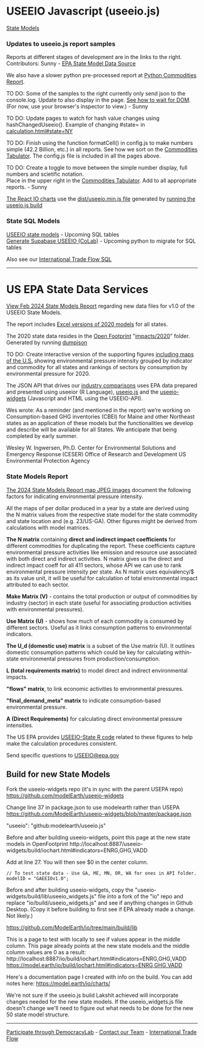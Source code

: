 
<h1>USEEIO Javascript (useeio.js)</h1>

[State Models](/io/about/)

<h3>Updates to useeio.js report samples</h3>

Reports at different stages of development are in the links to the right.  
Contributors: Sunny<!-- Expansion of following in email Aug 22, 2024 --> - <a href="https://github.com/ModelEarth/OpenFootprint/tree/main/impacts/2020">EPA State Model Data Source</a>  
<!--
2019 data - Wes and Ben say to just host 2019 here
<a href="https://github.com/ModelEarth/USEEIO/tree/import_factors/import_factors_exio/output">Exiobase+BEA output for 2019</a>.
-->

We also have a slower python pre-processed report at <a href="/data-pipeline/research/economy/">Python Commodities Report</a>.

TO DO: Some of the samples to the right currently only send json to the console.log. Update to also display in the page. <a href="tabulator.html">See how to wait for DOM</a>. (For now, use your browser's inspector to view.) - Sunny 

TO DO: Update pages to watch for hash value changes using hashChangedUseeio(). Example of changing #state= in <a href="calculation.html#state=NY">calculation.html#state=NY</a>

TO DO: Finish using the function formatCell() in config.js to make numbers simple  (42.2 Billion, etc.) in all reports. See how we sort on the <a href="tabulator.html">Commodities Tabulator</a>. The config.js file is included in all the pages above.

TO DO: Create a toggle to move between the simple number display, full numbers and scietific notation.<br>Place in the upper right in the <a href="tabulator.html">Commodities Tabulator</a>. Add to all appropriate reports. - Sunny

<a href="https://model.earth/io/charts">The React IO charts</a> use the <a href="../dist/useeio.min.js">dist/useeio.min.js file</a> generated by <a href="../">running the useeio.js build</a>

### State SQL Models

<a href="/io/about/">USEEIO state models</a> - Upcoming SQL tables  
<a href="https://colab.research.google.com/drive/1CYKNTnLiZ_PbP5WS_dMVtYyYDIAFwzq8?usp=sharing" target="useeio_colab">Generate Supabase USEEIO (CoLab)</a> - Upcoming python to migrate for SQL tables  


Also see our <a href="/OpenFootprint/trade/">International Trade Flow SQL</a>

</section>

---


# US EPA State Data Services 

[View Feb 2024 State Models Report](https://cfpub.epa.gov/si/si_public_record_Report.cfm?dirEntryId=360453&Lab=CESER) regarding new data files for v1.0 of the USEEIO State Models. 

The report includes [Excel versions of 2020 models](http://doi.org/10.23719/1530076) for all states.
 
The 2020 state data resides in the [Open Footprint](/OpenFootprint/) "[impacts/2020](/OpenFootprint/impacts/2020)" folder. Generated by running [dumpjson](../) 

TO DO: Create interactive version of the supporting figures [including maps of the U.S.](https://doi.org/10.6084/m9.figshare.c.7041473) showing environmental pressure intensity grouped by indicator and commodity for all states and rankings of sectors by consumption by environmental pressure for 2020.

The JSON API that drives our [industry comparisons](/localsite/info/) uses EPA data prepared and presented using useeior (R Language),  [useeio.js](/useeio.js/footprint) and the [useeio-widgets](/io/charts/) (Javascript and HTML using the USEEIO-API).

Wes wrote: As a reminder (and mentioned in the report) we’re working on Consumption-based GHG inventories (CBEI) for Maine and other Northeast states as an application of these models but the functionalities we develop and describe will be available for all States. We anticipate that being completed by early summer. 

Wesley W. Ingwersen, Ph.D.
Center for Environmental Solutions and Emergency Response (CESER)
Office of Research and Development
US Environmental Protection Agency

### State Models Report

[The 2024 State Models Report map JPEG images](https://doi.org/10.6084/m9.figshare.c.7041473) document the following factors for indicating environmental pressure intensity.

All the maps of per dollar produced in a year by a state are derived using the N matrix values from the respective state model for the state commodity and state location and (e.g. 23/US-GA).  Other figures might be derived from calculations with model matrices.

**The N matrix** containing **direct and indirect impact coefficients** for different commodities for duplicating the report. These coefficients capture environmental pressure activities like emission and resource use associated with both direct and indirect activities. N matrix gives us the direct and indirect impact coeff for all 411 sectors, whose API we can use to rank environmental pressure intensity per state. As N matrix uses equivalency/$ as its value unit, it will be useful for calculation of total environmental impact attributed to each sector. 

**Make Matrix (V)** -  contains the total production or output of commodities by industry (sector) in each state (useful for associating production activities with environmental pressures).  

**Use Matrix (U)** -  shows how much of each commodity is consumed by different sectors. Useful as it links consumption patterns to environmental indicators.  

**The U\_d (domestic use) matrix** is a subset of the Use matrix (U). It outlines domestic consumption patterns which could be key for calculating within-state environmental pressures from production/consumption.  

**L (total requirements matrix)** to model direct and indirect environmental impacts.  

**"flows" matrix**, to link economic activities to environmental pressures.  

**"final\_demand\_meta" matrix** to indicate consumption-based environmental pressure.  

**A (Direct Requirements)** for calculating direct environmental pressure intensities.  

The US EPA provides [USEEIO-State R code](https://github.com/usepa/USEEIO-State) related to these figures to help make the calculation procedures consistent.

Send specific questions to USEEIO@epa.gov
<br>


## Build for new State Models

Fork the useeio-widgets repo (it's in sync with the parent USEPA repo)
https://github.com/modelEarth/useeio-widgets

Change line 37 in package.json to use modelearth rather than USEPA
https://github.com/ModelEarth/useeio-widgets/blob/master/package.json

"useeio": "github:modelearth/useeio.js"

Before and after building useeio-widgets, point this page at the new state models in OpenFootprint
http://localhost:8887/useeio-widgets/build/iochart.html#indicators=ENRG,GHG,VADD

Add at line 27. You will then see $0 in the center column.

	// To test state data - Use GA, ME, MN, OR, WA for ones in API folder.
	modelID = "GAEEIOv1.0";

Before and after building useeio-widgets, copy the "useeio-widgets/build/lib\useeio\_widgets.js" file into a fork of the "io" repo and replace "io/build/useeio_widgets.js" and see if anything changes in Github Desktop.  (Copy it before building to first see if EPA already made a change. Not likely.)

https://github.com/ModelEarth/io/tree/main/build/lib

This is a page to test with locally to see if values appear in the middle column. This page already points at the new state models and the middle column values are 0 as a result:
http://localhost:8887/io/build/iochart.html#indicators=ENRG,GHG,VADD
https://model.earth/io/build/iochart.html#indicators=ENRG,GHG,VADD

Here's a documentation page I created with info on the build.
You can add notes here:
https://model.earth/io/charts/

We're not sure if the useeio.js build Lakshit achieved will incorporate changes needed for the new state models.  If the useeio_widgets.js file doesn't change we'll need to figure out what needs to be done for the new 50 state model structure.

---

[Participate through DemocracyLab](https://www.democracylab.org/projects/834) - [Contact our Team](/io/team/) - [International Trade Flow](/OpenFootprint/trade/)
<br>


